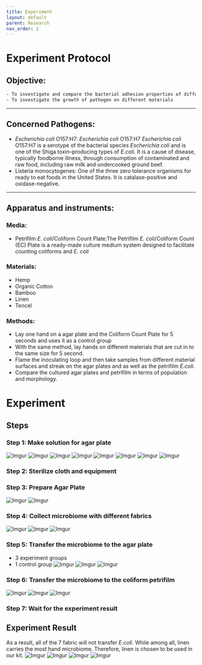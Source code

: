 ```yaml
---
title: Experiment
layout: default
parent: Research
nav_order: 2
---
```


# Experiment Protocol
## Objective:
```scss
- To investigate and compare the bacterial adhesion properties of different materials
- To investigate the growth of pathogen on different materials
```

---

## Concerned Pathogens:
- _Escherichia coli_ O157:H7: 
_Escherichia coli_ O157:H7 _Escherichia coli_ O157:H7 is a serotype of the bacterial species _Escherichia coli_ and is one of the Shiga toxin–producing types of _E.coli_. It is a cause of disease, typically foodborne illness, through consumption of contaminated and raw food, including raw milk and undercooked ground beef.
- Listeria monocytogenes:
One of the three zero tolerance organisms for ready to eat foods in the United States. It is catalase-positive and oxidase-negative. 
---

## Apparatus and instruments:
### Media:
- Petrifilm _E. coli_/Coliform Count Plate:The Petrifilm _E. coli_/Coliform Count (EC) Plate is a ready-made culture medium system designed to facilitate counting coliforms and _E. coli_

### Materials:
- Hemp
- Organic Cotton
- Bamboo
- Linen
- Tencel

### Methods: 
- Lay one hand on a agar plate and the Coliform Count Plate for 5 seconds and uses it as a control group
- With the same method, lay hands on different materials that are cut in to the same size for 5 second. 
- Flame the inoculating loop and then take samples from different material surfaces and streak on the agar plates and as well as the petrifilm _E.coli_.
- Compare the cultured agar plates and petrifilm in terms of population and morphology.



# Experiment
## Steps
### Step 1: Make solution for agar plate
![Imgur](https://i.imgur.com/kV1FpcV.jpg)
![Imgur](https://i.imgur.com/B4Om5xB.jpg)
![Imgur](https://i.imgur.com/mm4RFv9.jpg)
![Imgur](https://i.imgur.com/vQ6CcrO.jpg)
![Imgur](https://i.imgur.com/5l0blWz.jpg)
![Imgur](https://i.imgur.com/L5IL25H.jpg)
![Imgur](https://i.imgur.com/UY8BAgr.jpg)
![Imgur](https://i.imgur.com/BeG3Bhy.jpg)

### Step 2: Sterilize cloth and equipment

### Step 3: Prepare Agar Plate
![Imgur](https://i.imgur.com/Vy5fIoA.jpg)
![Imgur](https://i.imgur.com/2NGoQbl.jpg)

### Step 4: Collect microbiome with different fabrics
![Imgur](https://i.imgur.com/GWoY3Vv.jpg)
![Imgur](https://i.imgur.com/Q4Z2GFs.jpg)
![Imgur](https://i.imgur.com/8RbVmh8.jpg)

### Step 5: Transfer the microbiome to the agar plate
- 3 experiment groups
- 1 control group
![Imgur](https://i.imgur.com/TIkV37y.jpg)
![Imgur](https://i.imgur.com/3zJyRmD.jpg)
![Imgur](https://i.imgur.com/h3EEAFK.jpg)

### Step 6: Transfer the microbiome to the coliform petrifilm
![Imgur](https://i.imgur.com/IImWeu3.jpg)
![Imgur](https://i.imgur.com/qd4YJtp.jpg)
![Imgur](https://i.imgur.com/WKtxfhI.jpg)

### Step 7: Wait for the experiment result

## Experiment Result
As a result, all of the 7 fabric will not transfer _E.coli_. While among all, linen carries the most hand microbiome. Therefore, linen is chosen to be used in our kit.
![Imgur](https://i.imgur.com/Bqw6Juf.jpg)
![Imgur](https://i.imgur.com/Gcttan9.jpg)
![Imgur](https://i.imgur.com/qnY7jHp.jpg)
![Imgur](https://i.imgur.com/XytCBqn.jpg)


